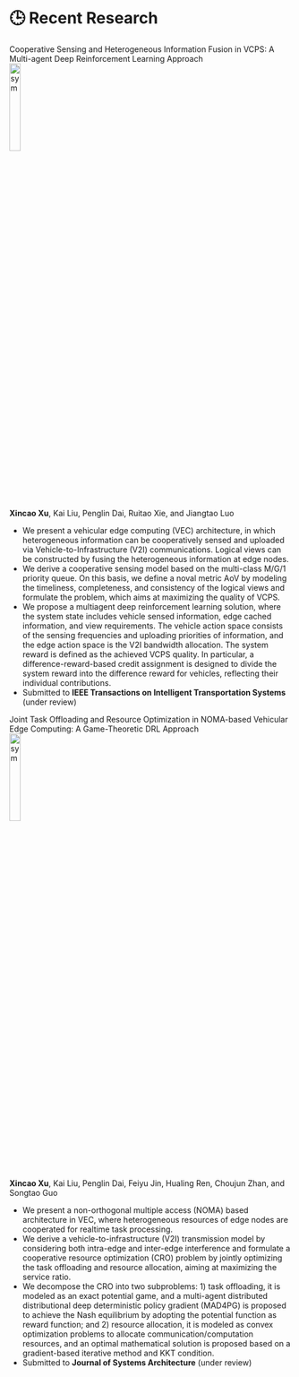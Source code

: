 # 🕒 Recent Research 

<div class='paper-box'><div class='paper-box-image'><div><div class="badge">Cooperative Sensing and Heterogeneous Information Fusion in VCPS: A Multi-agent Deep Reinforcement Learning Approach</div><img src='https://neardws-1257861591.cos.ap-shanghai.myqcloud.com/2022/09/20220914075824VCPS554.png' alt="sym" width="20%"></div></div>
<div class='paper-box-text' markdown="1">

**Xincao Xu**, Kai Liu, Penglin Dai, Ruitao Xie, and Jiangtao Luo

- We present a vehicular edge computing (VEC) architecture, in which heterogeneous information can be cooperatively sensed and uploaded via Vehicle-to-Infrastructure (V2I) communications. Logical views can be constructed by fusing the heterogeneous information at edge nodes. 
- We derive a cooperative sensing model based on the multi-class M/G/1 priority queue. On this basis, we define a noval metric AoV by modeling the timeliness, completeness, and consistency of the logical views and formulate the problem, which aims at maximizing the quality of VCPS. 
- We propose a multiagent deep reinforcement learning solution, where the system state includes vehicle sensed information, edge cached information, and view requirements. The vehicle action space consists of the sensing frequencies and uploading priorities of information, and the edge action space is the V2I bandwidth allocation. The system reward is defined as the achieved VCPS quality. In particular, a difference-reward-based credit assignment is designed to divide the system reward into the difference reward for vehicles, reflecting their individual contributions.
- Submitted to **IEEE Transactions on Intelligent Transportation Systems** (under review)

<div class='paper-box'><div class='paper-box-image'><div><div class="badge">Joint Task Offloading and Resource Optimization in NOMA-based Vehicular Edge Computing: A Game-Theoretic DRL Approach</div><img src='https://neardws-1257861591.cos.ap-shanghai.myqcloud.com/2022/09/20220914075805NOMA_based_VEC204.png' alt="sym" width="20%"></div></div>
<div class='paper-box-text' markdown="1">

**Xincao Xu**, Kai Liu, Penglin Dai, Feiyu Jin, Hualing Ren, Choujun
Zhan, and Songtao Guo

- We present a non-orthogonal multiple access (NOMA) based architecture
in VEC, where heterogeneous resources of edge nodes are cooperated for realtime
task processing. 
- We derive a vehicle-to-infrastructure (V2I) transmission model by considering both intra-edge and inter-edge interference and formulate a cooperative resource optimization (CRO) problem by jointly optimizing the task offloading and resource allocation, aiming at maximizing the service ratio.
- We decompose the CRO into two subproblems: 1) task offloading, it is modeled as an exact potential game, and a multi-agent distributed distributional deep deterministic policy gradient (MAD4PG) is proposed to achieve the Nash equilibrium by adopting the potential function as reward function; and 2) resource allocation, it is modeled as convex optimization problems to allocate communication/computation resources, and an optimal mathematical solution is proposed based on a gradient-based iterative method and KKT condition.
- Submitted to **Journal of Systems Architecture** (under review)